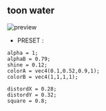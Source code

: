 ## toon water
![preview](https://dev-rocket.fr/files/shaderPreview/amazingFluide.gif)
- PRESET : 
```
alpha = 1;
alphaB = 0.79;
shine = 0.12;
colorA = vec4(0.1,0.52,0.9,1);
colorB = vec4(1,1,1,1);

distordX = 0.28;
distordY = 0.32;
square = 0.8;
```

